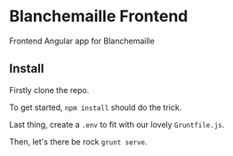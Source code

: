 # Blanchemaille Frontend

Frontend Angular app for Blanchemaille

## Install

Firstly clone the repo.

To get started, `npm install` should do the trick.

Last thing, create a `.env` to fit with our lovely `Gruntfile.js`.

Then, let's there be rock `grunt serve`.
